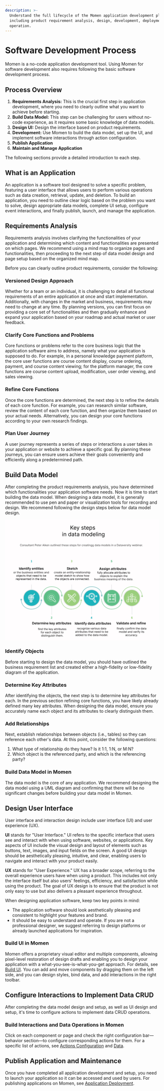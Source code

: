 ```yaml
---
description: >-
  Understand the full lifecycle of the Momen application development platform,
  including product requirement analysis, design, development, deployment, and
  operation.
---
```


# Software Development Process

Momen is a no-code application development tool. Using Momen for software development also requires following the basic software development process.

## Process Overview

1. **Requirements Analysis:** This is the crucial first step in application development, where you need to clearly outline what you want to achieve before starting.
2. **Build Data Model:** This step can be challenging for users without no-code experience, as it requires some basic knowledge of data models.
3. **Design UI:** Design the interface based on product requirements.
4. **Development:** Use Momen to build the data model, set up the UI, and implement software interactions through action configuration.
5. **Publish Application**
6. **Maintain and Manage Application**

The following sections provide a detailed introduction to each step.

## What is an Application

An application is a software tool designed to solve a specific problem, featuring a user interface that allows users to perform various operations such as data creation, retrieval, update, and deletion. To build an application, you need to outline clear logic based on the problem you want to solve, design appropriate data models, complete UI setup, configure event interactions, and finally publish, launch, and manage the application.

## Requirements Analysis

Requirements analysis involves clarifying the functionalities of your application and determining which content and functionalities are presented on which pages. We recommend using a mind map to organize pages and functionalities, then proceeding to the next step of data model design and page setup based on the organized mind map.

Before you can clearly outline product requirements, consider the following:

### Versioned Design Approach

Whether for a team or an individual, it is challenging to detail all functional requirements of an entire application at once and start implementation. Additionally, with changes in the market and business, requirements may need to change at any time. By planning versions, you can first focus on providing a core set of functionalities and then gradually enhance and expand your application based on your roadmap and actual market or user feedback.

### Clarify Core Functions and Problems

Core functions or problems refer to the core business logic that the application software aims to address, namely what your application is supposed to do. For example, in a personal knowledge payment platform, the core user functions are course content display, course ordering, payment, and course content viewing; for the platform manager, the core functions are course content upload, modification, user order viewing, and sales viewing.

### Refine Core Functions

Once the core functions are determined, the next step is to refine the details of each core function. For example, you can research similar software, review the content of each core function, and then organize them based on your actual needs. Alternatively, you can design your core functions according to your own research findings.

### Plan User Journey

A user journey represents a series of steps or interactions a user takes in your application or website to achieve a specific goal. By planning these journeys, you can ensure users achieve their goals conveniently and efficiently along a predetermined path.

## Build Data Model

After completing the product requirements analysis, you have determined which functionalities your application software needs. Now it is time to start building the data model. When designing a data model, it is generally recommended to use pen and paper or visualization tools for recording and design. We recommend following the design steps below for data model design.

![data modeling](../.gitbook/assets/designdatamodel.png)

### Identify Objects

Before starting to design the data model, you should have outlined the business requirement list and created either a high-fidelity or low-fidelity diagram of the application.

### Determine Key Attributes

After identifying the objects, the next step is to determine key attributes for each. In the previous section refining core functions, you have likely already defined many key attributes. When designing the data model, ensure you accurately name each object and its attributes to clearly distinguish them.

### Add Relationships

Next, establish relationships between objects (i.e., tables) so they can reference each other's data. At this point, consider the following questions:

1. What type of relationship do they have? Is it 1:1, 1:N, or M:N?
2. Which object is the referenced party, and which is the referencing party?

### Build Data Model in Momen

The data model is the core of any application. We recommend designing the data model using a UML diagram and confirming that there will be no significant changes before building your data model in Momen.

## Design User Interface

User interface and interaction design include user interface (UI) and user experience (UX).

**UI** stands for "User Interface." UI refers to the specific interface that users see and interact with when using software, websites, or applications. Key aspects of UI include the visual design and layout of elements such as buttons, text, images, and input fields on the screen. A good UI design should be aesthetically pleasing, intuitive, and clear, enabling users to navigate and interact with your product easily.

**UX** stands for "User Experience." UX has a broader scope, referring to the overall experience users have when using a product. This includes not only the interface itself but also users' feelings, efficiency, and satisfaction while using the product. The goal of UX design is to ensure that the product is not only easy to use but also delivers a pleasant experience throughout.

When designing application software, keep two key points in mind:

- The application software should look aesthetically pleasing and consistent to highlight your features and brand.
- It should be easy to understand and operate. If you are not a professional designer, we suggest referring to design platforms or already launched applications for inspiration.

### Build UI in Momen

Momen offers a proprietary visual editor and multiple components, allowing pixel-level restoration of design drafts and enabling you to design your application with a what-you-see-is-what-you-get approach. For details, see [Build UI](../design/). You can add and move components by dragging them on the left side, and you can design styles, bind data, and add interactions in the right toolbar.

## Configure Interactions to Implement Data CRUD

After completing the data model design and setup, as well as UI design and setup, it's time to configure actions to implement data CRUD operations.

### Build Interactions and Data Operations in Momen

Click on each component or page and check the right configuration bar—behavior section—to configure corresponding actions for them. For a specific list of actions, see [Actions Configuration](../actions/overview.md) and [Data](../data/overview.md).

## Publish Application and Maintenance

Once you have completed all application development and setup, you need to launch your application so it can be accessed and used by users. For publishing applications on Momen, see [Application Deployment](../deployment/publish.md).

